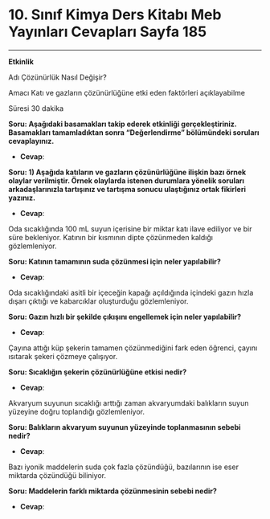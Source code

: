 # 10. Sınıf Kimya Ders Kitabı Meb Yayınları Cevapları Sayfa 185

---

**Etkinlik**

Adı Çözünürlük Nasıl Değişir?

 Amacı Katı ve gazların çözünürlüğüne etki eden faktörleri açıklayabilme

 Süresi 30 dakika

**Soru: Aşağıdaki basamakları takip ederek etkinliği gerçekleştiriniz. Basamakları tamamladıktan sonra “Değerlendirme” bölümündeki soruları cevaplayınız.**

-   **Cevap**:

**Soru: 1) Aşağıda katıların ve gazların çözünürlüğüne ilişkin bazı örnek olaylar verilmiştir. Örnek olaylarda istenen durumlara yönelik soruları arkadaşlarınızla tartışınız ve tartışma sonucu ulaştığınız ortak fikirleri yazınız.**

-   **Cevap**:

Oda sıcaklığında 100 mL suyun içerisine bir miktar katı ilave ediliyor ve bir süre bekleniyor. Katının bir kısmının dipte çözünmeden kaldığı gözlemleniyor.

**Soru: Katının tamamının suda çözünmesi için neler yapılabilir?**

-   **Cevap**:

Oda sıcaklığındaki asitli bir içeceğin kapağı açıldığında içindeki gazın hızla dışarı çıktığı ve kabarcıklar oluşturduğu gözlemleniyor.

**Soru: Gazın hızlı bir şekilde çıkışını engellemek için neler yapılabilir?**

-   **Cevap**:

Çayına attığı küp şekerin tamamen çözünmediğini fark eden öğrenci, çayını ısıtarak şekeri çözmeye çalışıyor.

**Soru: Sıcaklığın şekerin çözünürlüğüne etkisi nedir?**

-   **Cevap**:

Akvaryum suyunun sıcaklığı arttığı zaman akvaryumdaki balıkların suyun yüzeyine doğru toplandığı gözlemleniyor.

**Soru: Balıkların akvaryum suyunun yüzeyinde toplanmasının sebebi nedir?**

-   **Cevap**:

Bazı iyonik maddelerin suda çok fazla çözündüğü, bazılarının ise eser miktarda çözündüğü biliniyor.

**Soru: Maddelerin farklı miktarda çözünmesinin sebebi nedir?**

-   **Cevap**: